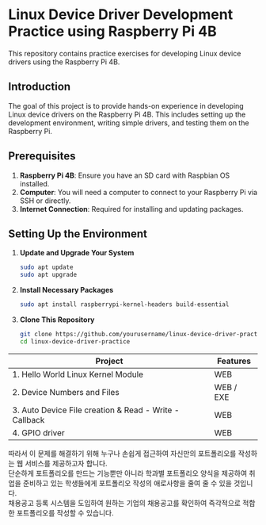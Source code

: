 # Linux Device Driver Development Practice using Raspberry Pi 4B

This repository contains practice exercises for developing Linux device drivers using the Raspberry Pi 4B.

## Introduction

The goal of this project is to provide hands-on experience in developing Linux device drivers on the Raspberry Pi 4B. This includes setting up the development environment, writing simple drivers, and testing them on the Raspberry Pi.

## Prerequisites

1. **Raspberry Pi 4B**: Ensure you have an SD card with Raspbian OS installed.
2. **Computer**: You will need a computer to connect to your Raspberry Pi via SSH or directly.
3. **Internet Connection**: Required for installing and updating packages.

## Setting Up the Environment

1. **Update and Upgrade Your System**

    ```sh
    sudo apt update
    sudo apt upgrade
    ```

2. **Install Necessary Packages**

    ```sh
    sudo apt install raspberrypi-kernel-headers build-essential
    ```

3. **Clone This Repository**

    ```sh
    git clone https://github.com/yourusername/linux-device-driver-practice.git
    cd linux-device-driver-practice
    ```


|Project|Features|
|---|---|
|1. Hello World Linux Kernel Module|WEB|
|2. Device Numbers and Files|WEB / EXE|
|3. Auto Device File creation & Read - Write - Callback|WEB|
|4. GPIO driver|WEB|
따라서 이 문제를 해결하기 위해 누구나 손쉽게 접근하여 자신만의 포트폴리오를 작성하는 웹 서비스를 제공하고자 합니다.  
단순하게 포트폴리오를 만드는 기능뿐만 아니라 학과별 포트폴리오 양식을 제공하여 취업을 준비하고 있는 학생들에게 포트폴리오 작성의 애로사항을 줄여 줄 수 있을 것입니다.  
채용공고 등록 시스템을 도입하여 원하는 기업의 채용공고를 확인하여 즉각적으로 적합한 포트폴리오를 작성할 수 있습니다.
